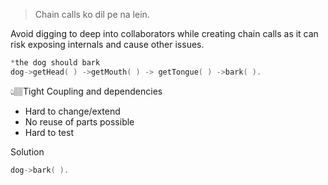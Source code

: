 
> Chain calls ko dil pe na lein.

Avoid digging to deep into collaborators while creating chain calls as it can risk exposing internals and cause other issues.

```cpp
*the dog should bark
dog->getHead( ) ->getMouth( ) -> getTongue( ) ->bark( ).
```

👆🏽Tight Coupling and dependencies

- Hard to change/extend
- No reuse of parts possible
- Hard to test

Solution

```cpp
dog->bark( ).
```
